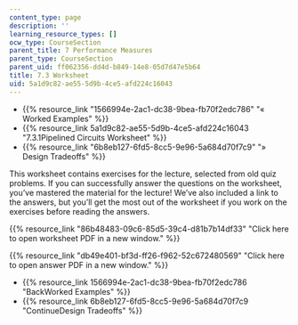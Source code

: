 ```yaml
---
content_type: page
description: ''
learning_resource_types: []
ocw_type: CourseSection
parent_title: 7 Performance Measures
parent_type: CourseSection
parent_uid: ff062356-dd4d-b849-14e8-05d7d47e5b64
title: 7.3 Worksheet
uid: 5a1d9c82-ae55-5d9b-4ce5-afd224c16043
---
```


*   {{% resource_link "1566994e-2ac1-dc38-9bea-fb70f2edc786" "« Worked Examples" %}}
*   {{% resource_link 5a1d9c82-ae55-5d9b-4ce5-afd224c16043 "7.3.1Pipelined Circuits Worksheet" %}}
*   {{% resource_link "6b8eb127-6fd5-8cc5-9e96-5a684d70f7c9" "» Design Tradeoffs" %}}

This worksheet contains exercises for the lecture, selected from old quiz problems. If you can successfully answer the questions on the worksheet, you’ve mastered the material for the lecture! We’ve also included a link to the answers, but you’ll get the most out of the worksheet if you work on the exercises before reading the answers.

{{% resource_link "86b48483-09c6-85d5-39c4-d81b7b14df33" "Click here to open worksheet PDF in a new window." %}}

{{% resource_link "db49e401-bf3d-ff26-f962-52c672480569" "Click here to open answer PDF in a new window." %}}

*   {{% resource_link 1566994e-2ac1-dc38-9bea-fb70f2edc786 "BackWorked Examples" %}}
*   {{% resource_link 6b8eb127-6fd5-8cc5-9e96-5a684d70f7c9 "ContinueDesign Tradeoffs" %}}
